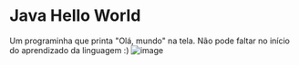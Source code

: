 # Java Hello World
Um programinha que printa "Olá, mundo" na tela. Não pode faltar no início do aprendizado da linguagem :)
![image](https://user-images.githubusercontent.com/91551542/224087440-b38f5500-74b2-4518-ace9-4099a3efe891.png)
